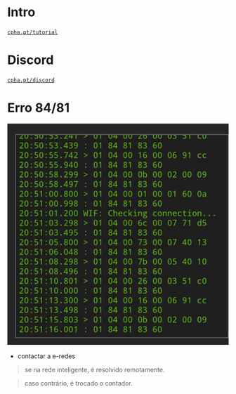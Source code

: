 # Intro

[```cpha.pt/tutorial```](https://forum.cpha.pt/t/integrar-contador-edp-ziv-com-tasmota-parte-1-3/7689)

# Discord

[```cpha.pt/discord```](https://discord.gg/Mh9mTEA)

# Erro 84/81

![erro 84 81](./tasmota/erro81.jpg)

- contactar a e-redes

> se na rede inteligente, é resolvido remotamente.

> caso contrário, é trocado o contador.
